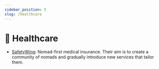 ```yaml
---
sidebar_position: 5
slug: /healthcare
---
```


# 🏥 Healthcare

- [SafetyWing](https://safetywing.com): Nomad-first medical insurance. Their aim is to create a community of nomads and gradually introduce new services that tailor them.